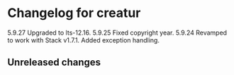# Changelog for creatur

5.9.27 Upgraded to lts-12.16.
5.9.25 Fixed copyright year.
5.9.24 Revamped to work with Stack v1.7.1.
       Added exception handling.

## Unreleased changes
